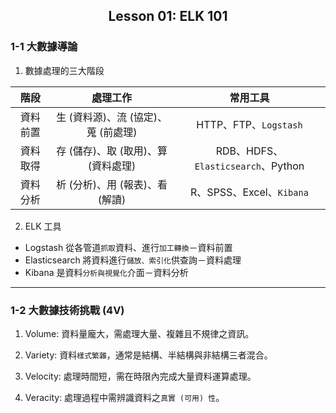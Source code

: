 <h2 align="center">Lesson 01: ELK 101</h2>

### 1-1 大數據導論
1. 數據處理的三大階段

| 階段 | 處理工作 | 常用工具 |
| :---: | :---: | :---: |
| 資料前置 | 生 (資料源)、流 (協定)、蒐 (前處理) | HTTP、FTP、`Logstash` |
| 資料取得 | 存 (儲存)、取 (取用)、算 (資料處理) | RDB、HDFS、`Elasticsearch`、Python |
| 資料分析 | 析 (分析)、用 (報表)、看 (解讀) | R、SPSS、Excel、`Kibana` |
 
2. ELK 工具
- Logstash 從各管道`抓取`資料、進行`加工轉換`－資料前置
- Elasticsearch 將資料進行`儲放、索引化`供查詢－資料處理
- Kibana 是資料`分析與視覺化`介面－資料分析

---
### 1-2 大數據技術挑戰 (4V)
1. Volume: 資料量龐大，需處理大量、複雜且不規律之資訊。

2. Variety: 資料`樣式繁雜`，通常是結構、半結構與非結構三者混合。

3. Velocity: 處理時間短，需在時限內完成大量資料運算處理。

4. Veracity: 處理過程中需辨識資料之`真實 (可用) 性`。
